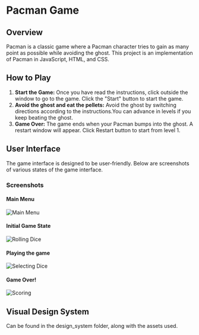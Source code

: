# Pacman Game

## Overview
Pacman is a classic game where a Pacman character tries to gain as many point as possible while avoiding the ghost. This project is an implementation of Pacman in JavaScript, HTML, and CSS.

## How to Play
1. **Start the Game:** Once you have read the instructions, click outside the window to go to the game. Click the "Start" button to start the game.
2. **Avoid the ghost and eat the pellets:** Avoid the ghost by switching directions according to the instructions.You can advance in levels if you keep beating the ghost.  
3. **Game Over:** The game ends when your Pacman bumps into the ghost. A restart window will appear. Click Restart button to start from level 1. 

## User Interface
The game interface is designed to be user-friendly. Below are screenshots of various states of the game interface.

### Screenshots
#### Main Menu
![Main Menu](screenshots/main_menu_instructions.png)

#### Initial Game State
![Rolling Dice](screenshots/initial_game_state.png)

#### Playing the game
![Selecting Dice](screenshots/gameplay.png)

#### Game Over!
![Scoring](screenshots/game_over.png)


## Visual Design System
Can be found in the design_system folder, along with the assets used. 

